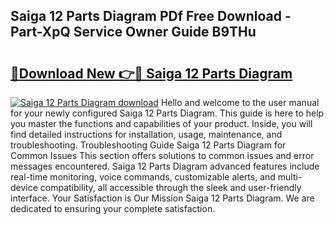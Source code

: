## Saiga 12 Parts Diagram PDf Free Download - Part-XpQ Service Owner Guide B9THu

# <h2><a href="http://dflq7u.blite.top/?on=Saiga+12+Parts+Diagram">🔗Download New 👉🔴 Saiga 12 Parts Diagram</a></h2>

[![Saiga 12 Parts Diagram download](https://i.imgur.com/lujVjoI.png)](http://dflq7u.blite.top/?on=Saiga+12+Parts+Diagram)
Hello and welcome to the user manual for your newly configured Saiga 12 Parts Diagram. This guide is here to help you master the functions and capabilities of your product. Inside, you will find detailed instructions for installation, usage, maintenance, and troubleshooting. Troubleshooting Guide Saiga 12 Parts Diagram for Common Issues This section offers solutions to common issues and error messages encountered. Saiga 12 Parts Diagram advanced features include real-time monitoring, voice commands, customizable alerts, and multi-device compatibility, all accessible through the sleek and user-friendly interface. Your Satisfaction is Our Mission Saiga 12 Parts Diagram. We are dedicated to ensuring your complete satisfaction.
